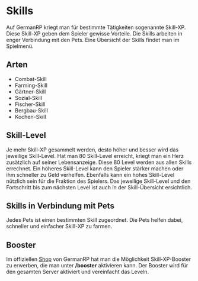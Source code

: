 # Skills 

Auf GermanRP kriegt man für bestimmte Tätigkeiten sogenannte Skill-XP. Diese Skill-XP geben dem Spieler gewisse Vorteile. Die Skills arbeiten in enger Verbindung mit den Pets.
Eine Übersicht der Skills findet man im Spielmenü.

## Arten

* Combat-Skill
* Farming-Skill
* Gärtner-Skill
* Sozial-Skill
* Fischer-Skill
* Bergbau-Skill
* Kochen-Skill

## Skill-Level 
Je mehr Skill-XP gesammelt werden, desto höher und besser wird das jeweilige Skill-Level. Hat man 80 Skill-Level erreicht, kriegt man ein Herz zusätzlich auf seiner Lebensanzeige. Diese 80 Level werden aus allen Skills errechnet.
Ein höheres Skill-Level kann den Spieler stärker machen oder ihm schneller zu Geld verhelfen. Ebenfalls kann ein hohes Skill-Level nützlich sein für die Fraktion des Spielers.
Das jeweilige Skill-Level und den Fortschritt bis zum nächsten Level ist auch in der Skill-Übersicht ersichtlich. 

## Skills in Verbindung mit Pets 
Jedes Pets ist einen bestimmten Skill zugeordnet. Die Pets helfen dabei, schneller und einfacher Skill-XP zu farmen.

## Booster 
Im offiziellen [Shop](https://germanrpofficial.tebex.io) von GermanRP hat man die Möglichkeit Skill-XP-Booster zu erwerben, die man unter **/booster** aktivieren kann. Der Booster wird für den gesamten Server aktiviert und vereinfacht das Leveln.


